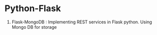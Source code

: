 # Python-Flask
1) Flask-MongoDB : Implementing REST services in Flask python. Using Mongo DB for storage
